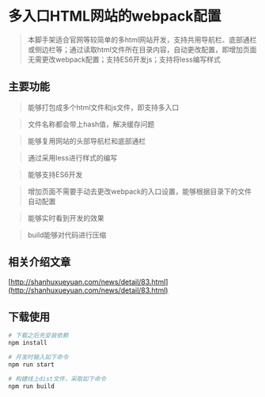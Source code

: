 # 多入口HTML网站的webpack配置

> 本脚手架适合官网等较简单的多html网站开发，支持共用导航栏、底部通栏或侧边栏等；通过读取html文件所在目录内容，自动更改配置，即增加页面无需更改webpack配置；支持ES6开发js；支持将less编写样式

## 主要功能

> 能够打包成多个html文件和js文件，即支持多入口

> 文件名称都会带上hash值，解决缓存问题

> 能够复用网站的头部导航栏和底部通栏

> 通过采用less进行样式的编写

> 能够支持ES6开发

> 增加页面不需要手动去更改webpack的入口设置，能够根据目录下的文件自动配置

> 能够实时看到开发的效果

> build能够对代码进行压缩

## 相关介绍文章
[http://shanhuxueyuan.com/news/detail/83.html](http://shanhuxueyuan.com/news/detail/83.html)

## 下载使用

``` bash
# 下载之后先安装依赖
npm install

# 开发时输入如下命令
npm run start

# 构建线上dist文件，采取如下命令
npm run build

```



